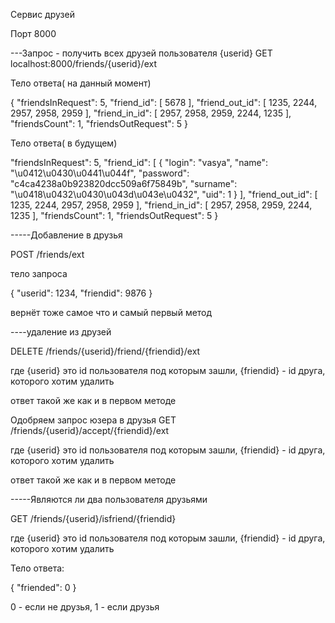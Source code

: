 Сервис друзей

Порт 8000

---Запрос - получить всех друзей пользователя {userid}
GET localhost:8000/friends/{userid}/ext

Тело ответа( на данный момент)

{
    "friendsInRequest": 5,
    "friend_id": [
        5678
    ],
    "friend_out_id": [
        1235,
        2244,
        2957,
        2958,
        2959
    ],
    "friend_in_id": [
        2957,
        2958,
        2959,
        2244,
        1235
    ],
    "friendsCount": 1,
    "friendsOutRequest": 5
}

Тело ответа( в будущем)

"friendsInRequest": 5,
    "friend_id": [
        {
		"login": "vasya", 
  "name": "\u0412\u0430\u0441\u044f", 
  "password": "c4ca4238a0b923820dcc509a6f75849b", 
  "surname": "\u0418\u0432\u0430\u043d\u043e\u0432", 
  "uid": 1
  }
    ],
    "friend_out_id": [
        1235,
        2244,
        2957,
        2958,
        2959
    ],
    "friend_in_id": [
        2957,
        2958,
        2959,
        2244,
        1235
    ],
    "friendsCount": 1,
    "friendsOutRequest": 5
}

-----Добавление в друзья

POST /friends/ext

тело запроса

{
    "userid": 1234,
    "friendid": 9876
}

вернёт тоже самое что и самый первый метод


----удаление из друзей 

DELETE /friends/{userid}/friend/{friendid}/ext

где {userid} это id пользователя под которым зашли, {friendid} - id друга, которого хотим удалить

ответ такой же как и в первом методе

Одобряем запрос юзера в друзья
GET /friends/{userid}/accept/{friendid}/ext

где {userid} это id пользователя под которым зашли, {friendid} - id друга, которого хотим удалить

ответ такой же как и в первом методе

-----Являются ли два пользователя друзьями

GET /friends/{userid}/isfriend/{friendid}

где {userid} это id пользователя под которым зашли, {friendid} - id друга, которого хотим удалить

Тело ответа:

{
    "friended": 0
}

0 - если не друзья, 1 - если друзья




